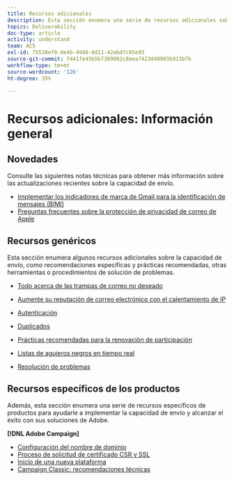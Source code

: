 ```yaml
---
title: Recursos adicionales
description: Esta sección enumera una serie de recursos adicionales sobre la capacidad de envío.
topics: Deliverability
doc-type: article
activity: understand
team: ACS
exl-id: 75538ef8-8e4b-4940-8d11-42ebd7c65e93
source-git-commit: f441fe45b5b7309082c8eea7423d40003b913b7b
workflow-type: tm+mt
source-wordcount: '126'
ht-degree: 35%

---
```


# Recursos adicionales: Información general

## Novedades

Consulte las siguientes notas técnicas para obtener más información sobre las actualizaciones recientes sobre la capacidad de envío.

* [Implementar los indicadores de marca de Gmail para la identificación de mensajes (BIMI)](../technotes/implement-bimi.md)
* [Preguntas frecuentes sobre la protección de privacidad de correo de Apple](../technotes/apple-mail-privacy-faq.md)

## Recursos genéricos

Esta sección enumera algunos recursos adicionales sobre la capacidad de envío, como recomendaciones específicas y prácticas recomendadas, otras herramientas o procedimientos de solución de problemas.

* [Todo acerca de las trampas de correo no deseado](../../help/additional-resources/all-about-spam-traps.md)
* [Aumente su reputación de correo electrónico con el calentamiento de IP](../../help/additional-resources/increase-reputation-with-ip-warming.md)
* [Autenticación](../../help/additional-resources/authentication.md)
* [Duplicados](../../help/additional-resources/duplicates.md)
* [Prácticas recomendadas para la renovación de participación](../../help/additional-resources/re-engagement.md)
* [Listas de agujeros negros en tiempo real](../../help/additional-resources/blocklist-databases.md)
* [Resolución de problemas](../../help/additional-resources/troubleshooting.md)

   <!--
    [IP Certification](../../help/additional-resources/ip-certification.md)
    [Third-party monitoring tools](../../help/additional-resources/third-party-monitoring-tools.md)-->

## Recursos específicos de los productos

Además, esta sección enumera una serie de recursos específicos de productos para ayudarle a implementar la capacidad de envío y alcanzar el éxito con sus soluciones de Adobe.

**[!DNL Adobe Campaign]**

* [Configuración del nombre de dominio](../../help/additional-resources/ac-domain-name-setup.md)
* [Proceso de solicitud de certificado CSR y SSL](../../help/additional-resources/ac-ssl-certificate-request.md)
* [Inicio de una nueva plataforma](../../help/additional-resources/ac-starting-new-platform.md)
* [Campaign Classic: recomendaciones técnicas](../../help/additional-resources/acc-technical-recommendations.md)

